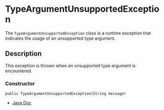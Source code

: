 # TypeArgumentUnsupportedException

The `TypeArgumentUnsupportedException` class is a runtime exception that indicates the usage of an unsupported type argument.

## Description
This exception is thrown when an unsupported type argument is encountered.

### Constructor
```
public TypeArgumentUnsupportedException(String message)
```

- [Java Doc](https://BlyznytsiaOrg.github.io/bring-web-javadoc/com/bobocode/bring/web/servlet/exception/TypeArgumentUnsupportedException.html)